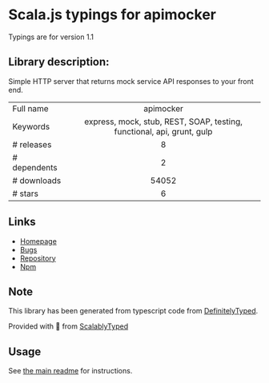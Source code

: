 
# Scala.js typings for apimocker

Typings are for version 1.1

## Library description:
Simple HTTP server that returns mock service API responses to your front end.

|                    |                 |
| ------------------ | :-------------: |
| Full name          | apimocker |
| Keywords           | express, mock, stub, REST, SOAP, testing, functional, api, grunt, gulp |
| # releases         | 8 |
| # dependents       | 2 |
| # downloads        | 54052 |
| # stars            | 6 |

## Links
- [Homepage](https://github.com/gstroup/apimocker#readme)
- [Bugs](https://github.com/gstroup/apimocker/issues)
- [Repository](https://github.com/gstroup/apimocker)
- [Npm](https://www.npmjs.com/package/apimocker)
    


## Note
This library has been generated from typescript code from [DefinitelyTyped](https://definitelytyped.org).

Provided with :purple_heart: from [ScalablyTyped](https://github.com/oyvindberg/ScalablyTyped)

## Usage
See [the main readme](../../readme.md) for instructions.


